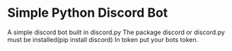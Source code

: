 # Simple Python Discord Bot
 A simple discord bot built in discord.py
 The package discord or discord.py must be installed(pip install discord)
 In token put your bots token.